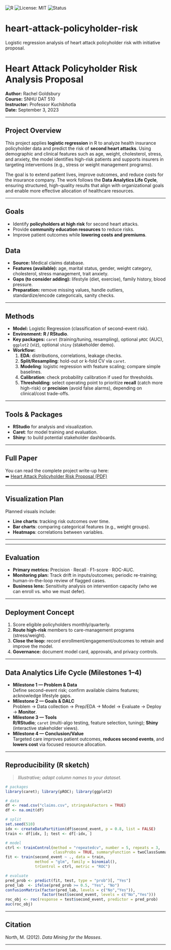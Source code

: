 ![R](https://img.shields.io/badge/R-276DC3?logo=r&logoColor=white)
![License: MIT](https://img.shields.io/badge/License-MIT-green.svg)
![Status](https://img.shields.io/badge/Stage-Portfolio--Project-blue)

# heart-attack-policyholder-risk
Logistic regression analysis of heart attack policyholder risk with initiative proposal.
# Heart Attack Policyholder Risk Analysis Proposal

**Author:** Rachel Goldsbury  
**Course:** SNHU DAT 510  
**Instructor:** Professor Kuchibhotla  
**Date:** September 3, 2023  

---

## Project Overview
This project applies **logistic regression** in R to analyze health insurance policyholder data and predict the risk of **second heart attacks**. Using demographic and clinical features such as age, weight, cholesterol, stress, and anxiety, the model identifies high-risk patients and supports insurers in targeting interventions (e.g., stress or weight management programs).  

The goal is to extend patient lives, improve outcomes, and reduce costs for the insurance company. The work follows the **Data Analytics Life Cycle**, ensuring structured, high-quality results that align with organizational goals and enable more effective allocation of healthcare resources.

---

## Goals
- Identify **policyholders at high risk** for second heart attacks.  
- Provide **community education resources** to reduce risks.  
- Improve patient outcomes while **lowering costs and premiums**.  

## Data
- **Source:** Medical claims database.  
- **Features (available):** age, marital status, gender, weight category, cholesterol, stress management, trait anxiety.  
- **Gaps (to consider adding):** lifestyle (diet, exercise), family history, blood pressure.  
- **Preparation:** remove missing values, handle outliers, standardize/encode categoricals, sanity checks.

---

## Methods
- **Model:** Logistic Regression (classification of second-event risk).  
- **Environment:** **R / RStudio**.  
- **Key packages:** `caret` (training/tuning, resampling), optional `pROC` (AUC), `ggplot2` (viz), optional `shiny` (stakeholder demo).  
- **Workflow:**  
  1) **EDA**: distributions, correlations, leakage checks.  
  2) **Split/Resampling**: hold-out or k-fold CV via `caret`.  
  3) **Modeling**: logistic regression with feature scaling; compare simple baselines.  
  4) **Calibration**: check probability calibration if used for thresholds.  
  5) **Thresholding**: select operating point to prioritize **recall** (catch more high-risk) or **precision** (avoid false alarms), depending on clinical/cost trade-offs.

---

## Tools & Packages
- **RStudio** for analysis and visualization.  
- **Caret**: for model training and evaluation.  
- **Shiny**: to build potential stakeholder dashboards.  

---

## Full Paper
You can read the complete project write-up here:  
➡️ [Heart Attack Policyholder Risk Proposal (PDF)](./heart_attack_risk_proposal.pdf)

---

## Visualization Plan
Planned visuals include:  
- **Line charts**: tracking risk outcomes over time.  
- **Bar charts**: comparing categorical features (e.g., weight groups).  
- **Heatmaps**: correlations between variables.  

---
---

## Evaluation
- **Primary metrics:** Precision · Recall · F1-score · ROC-AUC.  
- **Monitoring plan:** Track drift in inputs/outcomes; periodic re-training; human-in-the-loop review of flagged cases.  
- **Business lens:** Sensitivity analysis on intervention capacity (who we can enroll vs. who we must defer).

---

## Deployment Concept
1) Score eligible policyholders monthly/quarterly.  
2) **Route high-risk** members to care-management programs (stress/weight).  
3) **Close the loop:** record enrollment/engagement/outcomes to retrain and improve the model.  
4) **Governance:** document model card, approvals, and privacy controls.

---

## Data Analytics Life Cycle (Milestones 1–4)
- **Milestone 1 — Problem & Data**  
  Define second-event risk; confirm available claims features; acknowledge lifestyle gaps.
- **Milestone 2 — Goals & DALC**  
  Problem → Data collection → Prep/EDA → Model → Evaluate → Deploy → **Monitor**.
- **Milestone 3 — Tools**  
  **R/RStudio**; `caret` (multi-algo testing, feature selection, tuning); **Shiny** (interactive stakeholder views).
- **Milestone 4 — Conclusion/Value**  
  Targeted care improves patient outcomes, **reduces second events**, and **lowers cost** via focused resource allocation.

---

## Reproducibility (R sketch)
> *Illustrative; adapt column names to your dataset.*

```r
# packages
library(caret); library(pROC); library(ggplot2)

# data
df <- read.csv("claims.csv", stringsAsFactors = TRUE)
df <- na.omit(df)

# split
set.seed(510)
idx <- createDataPartition(df$second_event, p = 0.8, list = FALSE)
train <- df[idx, ]; test <- df[-idx, ]

# model
ctrl <- trainControl(method = "repeatedcv", number = 5, repeats = 3,
                     classProbs = TRUE, summaryFunction = twoClassSummary)
fit <- train(second_event ~ ., data = train,
             method = "glm", family = binomial(),
             trControl = ctrl, metric = "ROC")

# evaluate
pred_prob <- predict(fit, test, type = "prob")[, "Yes"]
pred_lab  <- ifelse(pred_prob >= 0.5, "Yes", "No")
confusionMatrix(factor(pred_lab, levels = c("No","Yes")),
                factor(test$second_event, levels = c("No","Yes")))
roc_obj <- roc(response = test$second_event, predictor = pred_prob)
auc(roc_obj)
```

---

## Citation
North, M. (2012). *Data Mining for the Masses*.  

---
